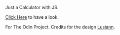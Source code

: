  Just a Calculator with JS.
 
 [Click Here](https://bravestone9.github.io/Calculator/index.html) to have a look.

 For The Odin Project.
 Credits for the design [Lusiann](https://lusiann.github.io/Calculator/).
